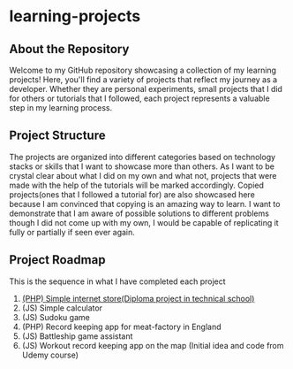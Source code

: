 # learning-projects

## About the Repository

Welcome to my GitHub repository showcasing a collection of my learning projects! Here, you'll find a variety of projects that reflect my journey as a developer. Whether they are personal experiments, small projects that I did for others or tutorials that I followed, each project represents a valuable step in my learning process.

## Project Structure

The projects are organized into different categories based on technology stacks or skills that I want to showcase more than others. As I want to be crystal clear about what I did on my own and what not, projects that were made with the help of the tutorials will be marked accordingly. Copied projects(ones that I followed a tutorial for) are also showcased here because I am convinced that copying is an amazing way to learn. I want to demonstrate that I am aware of possible solutions to different problems though I did not come up with my own, I would be capable of replicating it fully or partially if seen ever again.

## Project Roadmap

This is the sequence in what I have completed each project

1. [(PHP) Simple internet store(Diploma project in technical school)](./php/1.Simple_Internet_Store/README.MD)
2. (JS) Simple calculator
3. (JS) Sudoku game
4. (PHP) Record keeping app for meat-factory in England
5. (JS) Battleship game assistant
6. (JS) Workout record keeping app on the map (Initial idea and code from Udemy course)
